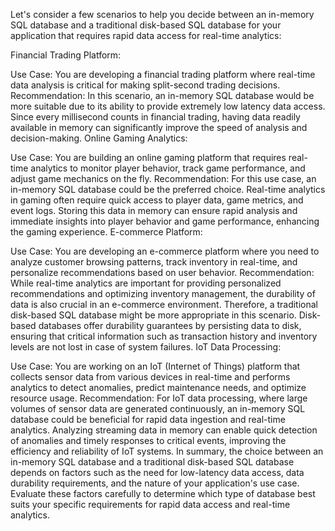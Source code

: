  Let's consider a few scenarios to help you decide between an in-memory SQL database and a traditional disk-based SQL database for your application that requires rapid data access for real-time analytics:

Financial Trading Platform:

Use Case: You are developing a financial trading platform where real-time data analysis is critical for making split-second trading decisions.
Recommendation: In this scenario, an in-memory SQL database would be more suitable due to its ability to provide extremely low latency data access. Since every millisecond counts in financial trading, having data readily available in memory can significantly improve the speed of analysis and decision-making.
Online Gaming Analytics:

Use Case: You are building an online gaming platform that requires real-time analytics to monitor player behavior, track game performance, and adjust game mechanics on the fly.
Recommendation: For this use case, an in-memory SQL database could be the preferred choice. Real-time analytics in gaming often require quick access to player data, game metrics, and event logs. Storing this data in memory can ensure rapid analysis and immediate insights into player behavior and game performance, enhancing the gaming experience.
E-commerce Platform:

Use Case: You are developing an e-commerce platform where you need to analyze customer browsing patterns, track inventory in real-time, and personalize recommendations based on user behavior.
Recommendation: While real-time analytics are important for providing personalized recommendations and optimizing inventory management, the durability of data is also crucial in an e-commerce environment. Therefore, a traditional disk-based SQL database might be more appropriate in this scenario. Disk-based databases offer durability guarantees by persisting data to disk, ensuring that critical information such as transaction history and inventory levels are not lost in case of system failures.
IoT Data Processing:

Use Case: You are working on an IoT (Internet of Things) platform that collects sensor data from various devices in real-time and performs analytics to detect anomalies, predict maintenance needs, and optimize resource usage.
Recommendation: For IoT data processing, where large volumes of sensor data are generated continuously, an in-memory SQL database could be beneficial for rapid data ingestion and real-time analytics. Analyzing streaming data in memory can enable quick detection of anomalies and timely responses to critical events, improving the efficiency and reliability of IoT systems.
In summary, the choice between an in-memory SQL database and a traditional disk-based SQL database depends on factors such as the need for low-latency data access, data durability requirements, and the nature of your application's use case. Evaluate these factors carefully to determine which type of database best suits your specific requirements for rapid data access and real-time analytics.
